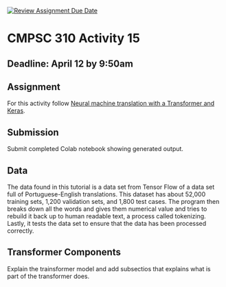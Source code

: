 [![Review Assignment Due Date](https://classroom.github.com/assets/deadline-readme-button-24ddc0f5d75046c5622901739e7c5dd533143b0c8e959d652212380cedb1ea36.svg)](https://classroom.github.com/a/ymop5HUw)
# CMPSC 310 Activity 15

## Deadline: April 12 by 9:50am

## Assignment

 For this activity follow [Neural machine translation with a Transformer and Keras](https://www.tensorflow.org/text/tutorials/transformer).

## Submission

Submit completed Colab notebook showing generated output.

## Data

The data found in this tutorial is a data set from Tensor Flow of a data set full of Portuguese-English translations. This dataset has about 52,000 training sets, 1,200 validation sets, and 1,800 test cases. The program then breaks down all the words and gives them numerical value and tries to rebuild it back up to human readable text, a process called tokenizing. Lastly, it tests the data set to ensure that the data has been processed correctly.

## Transformer Components

Explain the trainsformer model and add subsectios that explains what is part of the transformer does.
